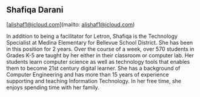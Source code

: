 ## Shafiqa Darani

[alishaf1@icloud.com](mailto: alishaf1@icloud.com)

In addition to being a facilitator for Letron, Shafiqa is the Technology Specialist at Medina Elementary for Bellevue School District.  She has been in this position for 2 years. Over the course of a week, over 570 students in Grades K-5 are taught by her either in their classroom or computer lab. Her students learn computer science as well as technology tools that enables them to become 21st century digital learner.  She has a background of Computer Engineering and has more than 15 years of experience supporting and teaching Information Technology. In her free time, she enjoys spending time with her family.

